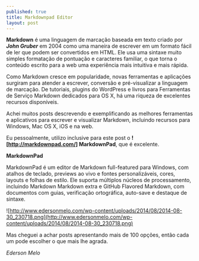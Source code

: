 ```yaml
---
published: true
title: Markdownpad Editor
layout: post
---
```

**Markdown** é uma linguagem de marcação baseada em texto criado por ***John Gruber*** em 2004 como uma maneira de escrever em um formato fácil de ler que podem ser convertidos em HTML. Ele usa uma sintaxe muito simples formatação de pontuação e caracteres familiar, o que torna o conteúdo escrito para a web uma experiência mais intuitiva e mais rápida. 

Como Markdown cresce em popularidade, novas ferramentas e aplicações surgiram para atender a escrever, conversão e pré-visualizar a linguagem de marcação. De tutoriais, plugins do WordPress e livros para Ferramentas de Serviço Markdown dedicados para OS X, há uma riqueza de excelentes recursos disponíveis. 

Achei muitos posts descrevendo e exemplificando as melhores ferramentas e aplicativos para escrever e visualizar Markdown, incluindo recursos para Windows, Mac OS X, iOS e na web. 

Eu pessoalmente, utilizo inclusive para este post o **![http://markdownpad.com/] MarkdownPad**, que é excelente. 

**MarkdownPad**

MarkdownPad é um editor de Markdown full-featured para Windows, com atalhos de teclado, previews ao vivo e fontes personalizáveis​​, cores, layouts e folhas de estilo. Ele suporta múltiplos núcleos de processamento, incluindo Markdown Markdown extra e GitHub Flavored Markdown, com documentos com guias, verificação ortográfica, auto-save e destaque de sintaxe. 

![http://www.edersonmelo.com/wp-content/uploads/2014/08/2014-08-30_230718.png](http://www.edersonmelo.com/wp-content/uploads/2014/08/2014-08-30_230718.png)

Mas cheguei a achar posts apresentando mais de 100 opções, então cada um pode escolher o que mais lhe agrada.

*Ederson Melo*